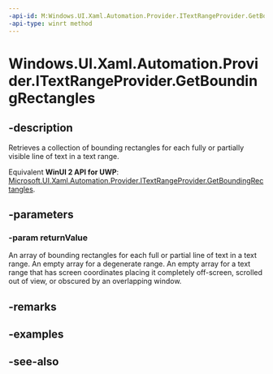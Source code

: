 ```yaml
---
-api-id: M:Windows.UI.Xaml.Automation.Provider.ITextRangeProvider.GetBoundingRectangles(System.Double[]@)
-api-type: winrt method
---
```


<!-- Method syntax
public void GetBoundingRectangles(System.Double[] returnValue)
-->

# Windows.UI.Xaml.Automation.Provider.ITextRangeProvider.GetBoundingRectangles

## -description
Retrieves a collection of bounding rectangles for each fully or partially visible line of text in a text range.

Equivalent **WinUI 2 API for UWP**: [Microsoft.UI.Xaml.Automation.Provider.ITextRangeProvider.GetBoundingRectangles](/windows/winui/api/microsoft.ui.xaml.automation.provider.itextrangeprovider.getboundingrectangles).

## -parameters
### -param returnValue
An array of bounding rectangles for each full or partial line of text in a text range. An empty array for a degenerate range. An empty array for a text range that has screen coordinates placing it completely off-screen, scrolled out of view, or obscured by an overlapping window. 
<!--These are doubles not rects, so something is amiss or could be clarified, but this exactly how it is for .NET.-->

## -remarks

## -examples

## -see-also
